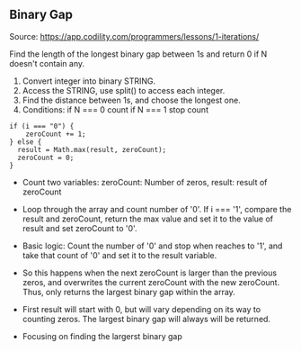 ## Binary Gap

Source: https://app.codility.com/programmers/lessons/1-iterations/

 Find the length of the longest binary gap between 1s and return 0 if N doesn't contain any.

 1. Convert integer into binary STRING.
 2. Access the STRING, use split() to access each integer.
 3. Find the distance between 1s, and choose the longest one.
 4. Conditions:
     if N === 0 count
     if N === 1 stop count

```
if (i === "0") {
    zeroCount += 1;
} else {
  result = Math.max(result, zeroCount);
  zeroCount = 0;
}
```

* Count two variables:
    zeroCount: Number of zeros,
    result: result of zeroCount

* Loop through the array and count number of '0'.
If i === '1', compare the result and zeroCount, return the max value and set it to the value of result and set zeroCount to '0'.

* Basic logic: Count the number of '0' and stop when reaches to '1',
and take that count of '0' and set it to the result variable.

* So this happens when the next zeroCount is larger than the previous zeros, and overwrites the current zeroCount with the new zeroCount.
Thus, only returns the largest binary gap within the array.

* First result will start with 0, but will vary depending on its way to counting zeros. The largest binary gap will always will be returned.

* Focusing on finding the largerst binary gap
